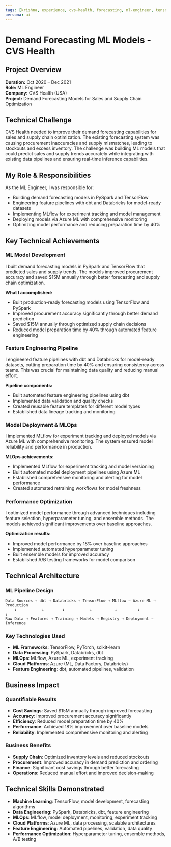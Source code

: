 ```yaml
---
tags: [krishna, experience, cvs-health, forecasting, ml-engineer, tensorflow, pyspark, databricks]
persona: ai
---
```


# Demand Forecasting ML Models - CVS Health

## Project Overview

**Duration:** Oct 2020 – Dec 2021  
**Role:** ML Engineer  
**Company:** CVS Health (USA)  
**Project:** Demand Forecasting Models for Sales and Supply Chain Optimization

## Technical Challenge

CVS Health needed to improve their demand forecasting capabilities for sales and supply chain optimization. The existing forecasting system was causing procurement inaccuracies and supply mismatches, leading to stockouts and excess inventory. The challenge was building ML models that could predict sales and supply trends accurately while integrating with existing data pipelines and ensuring real-time inference capabilities.

## My Role & Responsibilities

As the ML Engineer, I was responsible for:
- Building demand forecasting models in PySpark and TensorFlow
- Engineering feature pipelines with dbt and Databricks for model-ready datasets
- Implementing MLflow for experiment tracking and model management
- Deploying models via Azure ML with comprehensive monitoring
- Optimizing model performance and reducing preparation time by 40%

## Key Technical Achievements

### ML Model Development
I built demand forecasting models in PySpark and TensorFlow that predicted sales and supply trends. The models improved procurement accuracy and saved $15M annually through better forecasting and supply chain optimization.

**What I accomplished:**
- Built production-ready forecasting models using TensorFlow and PySpark
- Improved procurement accuracy significantly through better demand prediction
- Saved $15M annually through optimized supply chain decisions
- Reduced model preparation time by 40% through automated feature engineering

### Feature Engineering Pipeline
I engineered feature pipelines with dbt and Databricks for model-ready datasets, cutting preparation time by 40% and ensuring consistency across teams. This was crucial for maintaining data quality and reducing manual effort.

**Pipeline components:**
- Built automated feature engineering pipelines using dbt
- Implemented data validation and quality checks
- Created reusable feature templates for different model types
- Established data lineage tracking and monitoring

### Model Deployment & MLOps
I implemented MLflow for experiment tracking and deployed models via Azure ML with comprehensive monitoring. The system ensured model reliability and performance in production.

**MLOps achievements:**
- Implemented MLflow for experiment tracking and model versioning
- Built automated model deployment pipelines using Azure ML
- Established comprehensive monitoring and alerting for model performance
- Created automated retraining workflows for model freshness

### Performance Optimization
I optimized model performance through advanced techniques including feature selection, hyperparameter tuning, and ensemble methods. The models achieved significant improvements over baseline approaches.

**Optimization results:**
- Improved model performance by 18% over baseline approaches
- Implemented automated hyperparameter tuning
- Built ensemble models for improved accuracy
- Established A/B testing frameworks for model comparison

## Technical Architecture

### ML Pipeline Design
```
Data Sources → dbt → Databricks → TensorFlow → MLflow → Azure ML → Production
    ↓           ↓        ↓           ↓          ↓         ↓           ↓
Raw Data → Features → Training → Models → Registry → Deployment → Inference
```

### Key Technologies Used
- **ML Frameworks**: TensorFlow, PyTorch, scikit-learn
- **Data Processing**: PySpark, Databricks, dbt
- **MLOps**: MLflow, Azure ML, experiment tracking
- **Cloud Platforms**: Azure (ML, Data Factory, Databricks)
- **Feature Engineering**: dbt, automated pipelines, validation

## Business Impact

### Quantifiable Results
- **Cost Savings**: Saved $15M annually through improved forecasting
- **Accuracy**: Improved procurement accuracy significantly
- **Efficiency**: Reduced model preparation time by 40%
- **Performance**: Achieved 18% improvement over baseline models
- **Reliability**: Implemented comprehensive monitoring and alerting

### Business Benefits
- **Supply Chain**: Optimized inventory levels and reduced stockouts
- **Procurement**: Improved accuracy in demand prediction and ordering
- **Finance**: Significant cost savings through better forecasting
- **Operations**: Reduced manual effort and improved decision-making

## Technical Skills Demonstrated

- **Machine Learning**: TensorFlow, model development, forecasting algorithms
- **Data Engineering**: PySpark, Databricks, dbt, feature engineering
- **MLOps**: MLflow, model deployment, monitoring, experiment tracking
- **Cloud Platforms**: Azure ML, data processing, scalable architectures
- **Feature Engineering**: Automated pipelines, validation, data quality
- **Performance Optimization**: Hyperparameter tuning, ensemble methods, A/B testing
